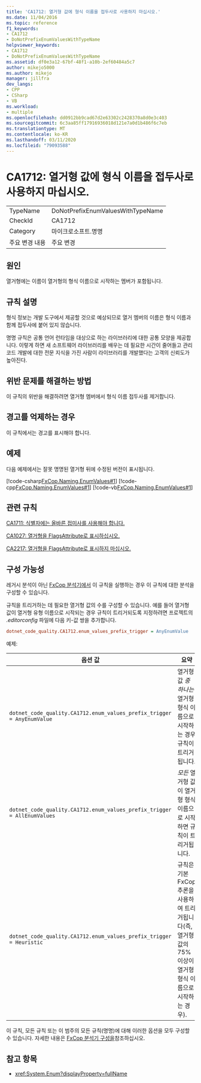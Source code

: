```yaml
---
title: 'CA1712: 열거형 값에 형식 이름을 접두사로 사용하지 마십시오.'
ms.date: 11/04/2016
ms.topic: reference
f1_keywords:
- CA1712
- DoNotPrefixEnumValuesWithTypeName
helpviewer_keywords:
- CA1712
- DoNotPrefixEnumValuesWithTypeName
ms.assetid: df0e3a12-67bf-48f1-a10b-2ef60484a5c7
author: mikejo5000
ms.author: mikejo
manager: jillfra
dev_langs:
- CPP
- CSharp
- VB
ms.workload:
- multiple
ms.openlocfilehash: dd0912bb9cad67d2e63302c2428370a8d0e3c403
ms.sourcegitcommit: 6c3aa85ff17916936018d121e7a0d1b486f6c7eb
ms.translationtype: MT
ms.contentlocale: ko-KR
ms.lasthandoff: 03/11/2020
ms.locfileid: "79093588"
---
```

# <a name="ca1712-do-not-prefix-enum-values-with-type-name"></a>CA1712: 열거형 값에 형식 이름을 접두사로 사용하지 마십시오.

|||
|-|-|
|TypeName|DoNotPrefixEnumValuesWithTypeName|
|CheckId|CA1712|
|Category|마이크로소프트.명명|
|주요 변경 내용|주요 변경|

## <a name="cause"></a>원인
열거형에는 이름이 열거형의 형식 이름으로 시작하는 멤버가 포함됩니다.

## <a name="rule-description"></a>규칙 설명
형식 정보는 개발 도구에서 제공할 것으로 예상되므로 열거 멤버의 이름은 형식 이름과 함께 접두사에 붙어 있지 않습니다.

명명 규칙은 공통 언어 런타임을 대상으로 하는 라이브러리에 대한 공통 모양을 제공합니다. 이렇게 하면 새 소프트웨어 라이브러리를 배우는 데 필요한 시간이 줄어들고 관리 코드 개발에 대한 전문 지식을 가진 사람이 라이브러리를 개발했다는 고객의 신뢰도가 높아진다.

## <a name="how-to-fix-violations"></a>위반 문제를 해결하는 방법
이 규칙의 위반을 해결하려면 열거형 멤버에서 형식 이름 접두사를 제거합니다.

## <a name="when-to-suppress-warnings"></a>경고를 억제하는 경우
이 규칙에서는 경고를 표시해야 합니다.

## <a name="example"></a>예제
다음 예제에서는 잘못 명명된 열거형 뒤에 수정된 버전이 표시됩니다.

[!code-csharp[FxCop.Naming.EnumValues#1](../code-quality/codesnippet/CSharp/ca1712-do-not-prefix-enum-values-with-type-name_1.cs)]
[!code-cpp[FxCop.Naming.EnumValues#1](../code-quality/codesnippet/CPP/ca1712-do-not-prefix-enum-values-with-type-name_1.cpp)]
[!code-vb[FxCop.Naming.EnumValues#1](../code-quality/codesnippet/VisualBasic/ca1712-do-not-prefix-enum-values-with-type-name_1.vb)]

## <a name="related-rules"></a>관련 규칙
[CA1711: 식별자에는 올바른 접미사를 사용해야 합니다.](../code-quality/ca1711.md)

[CA1027: 열거형을 FlagsAttribute로 표시하십시오.](../code-quality/ca1027.md)

[CA2217: 열거형을 FlagsAttribute로 표시하지 마십시오.](../code-quality/ca2217.md)

## <a name="configurability"></a>구성 가능성

레거시 분석이 아닌 [FxCop 분석기에서](install-fxcop-analyzers.md) 이 규칙을 실행하는 경우 이 규칙에 대한 분석을 구성할 수 있습니다.

규칙을 트리거하는 데 필요한 열거형 값의 수를 구성할 수 있습니다. 예를 들어 열거형 값이 열거형 유형 이름으로 시작되는 경우 규칙이 트리거되도록 지정하려면 프로젝트의 *.editorconfig* 파일에 다음 키-값 쌍을 추가합니다.

```ini
dotnet_code_quality.CA1712.enum_values_prefix_trigger = AnyEnumValue
```

예제:

| 옵션 값 | 요약 |
| --- | --- |
|`dotnet_code_quality.CA1712.enum_values_prefix_trigger = AnyEnumValue` | 열거형 값 *중 하나는* 열거형 형식 이름으로 시작하는 경우 규칙이 트리거됩니다.
|`dotnet_code_quality.CA1712.enum_values_prefix_trigger = AllEnumValues` | *모든* 열거형 값이 열거형 형식 이름으로 시작하면 규칙이 트리거됩니다.
|`dotnet_code_quality.CA1712.enum_values_prefix_trigger = Heuristic` | 규칙은 기본 FxCop 추론을 사용하여 트리거됩니다(즉, 열거형 값의 75% 이상이 열거형 형식 이름으로 시작하는 경우).

이 규칙, 모든 규칙 또는 이 범주의 모든 규칙(명명)에 대해 이러한 옵션을 모두 구성할 수 있습니다. 자세한 내용은 [FxCop 분석기 구성을](configure-fxcop-analyzers.md)참조하십시오.

## <a name="see-also"></a>참고 항목

- <xref:System.Enum?displayProperty=fullName>
